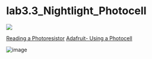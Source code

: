 # lab3.3_Nightlight_Photocell

![](https://i.pinimg.com/originals/2e/8a/63/2e8a633bb0f7e46fa523335049fa6f89.gif)

[Reading a Photoresistor](https://learn.sparkfun.com/tutorials/sik-experiment-guide-for-arduino---v32/experiment-6-reading-a-photoresistor)
[Adafruit- Using a Photocell](https://learn.adafruit.com/photocells/using-a-photocell)

![image](https://user-images.githubusercontent.com/33184844/111965261-c773d100-8ab2-11eb-9774-286352597b5b.png)



